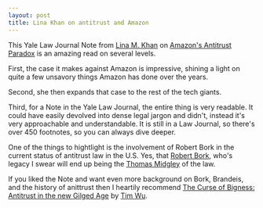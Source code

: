 ```yaml
---
layout: post
title: Lina Khan on antitrust and Amazon
---
```


This Yale Law Journal Note from [Lina M. Khan](https://www.linamkhan.com/) on
[Amazon's Antitrust Paradox](https://www.yalelawjournal.org/note/amazons-antitrust-paradox)
is an amazing read on several levels.

First, the case it makes against Amazon is impressive, shining a light on
quite a few unsavory things Amazon has done over the years.

Second, she then expands that case to the rest of the tech giants.

Third, for a Note in the Yale Law Journal, the entire thing is very readable.
It could have easily devolved into dense legal jargon and didn't, instead it's
very approachable and understandable. It is still in a Law Journal, so there's
over 450 footnotes, so you can always dive deeper.

One of the things to hightlight is the involvement of Robert Bork in the
current status of antitrust law in the U.S. Yes, that
[Robert Bork](https://en.wikipedia.org/wiki/Robert_Bork), who's legacy I swear will
end up being the [Thomas Midgley](https://simple.wikipedia.org/wiki/Thomas_Midgley) of the law.

If you liked the Note and want even more background on Bork, Brandeis, and the
history of anittrust then I heartily recommend
[The Curse of Bigness: Antitrust in the new Gilged Age](https://globalreports.columbia.edu/books/the-curse-of-bigness/)
by [Tim Wu](http://www.timwu.org/). 

<a href="https://brid.gy/publish/twitter"></a>
